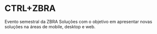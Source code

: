 # CTRL+ZBRA

Evento semestral da ZBRA Soluções com o objetivo em apresentar novas soluções na áreas de mobile, desktop e web.